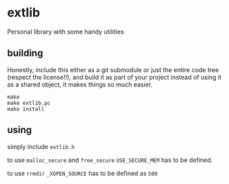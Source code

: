 # extlib
Personal library with some handy utilities

## building
Honestly, include this either as a git submodule or just the entire code tree (respect the license!!), and build it as part of your project instead of using it as a shared object, it makes things so much easier.

```
make
make extlib.pc
make install
```

## using
simply include `extlib.h`

to use `malloc_secure` and `free_secure` `USE_SECURE_MEM` has to be defined.

to use `rrmdir` `_XOPEN_SOURCE` has to be defined as `500`
